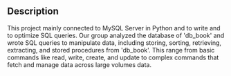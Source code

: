 ## Description 

This project mainly connected to MySQL Server in Python and to write and to optimize SQL queries. Our group analyzed the database of 'db_book' and wrote SQL queries to manipulate data, including storing, sorting, retrieving, extracting, and stored procedures from 'db_book'. This range from basic commands like read, write, create, and update to complex commands that fetch and manage data across large volumes data.


